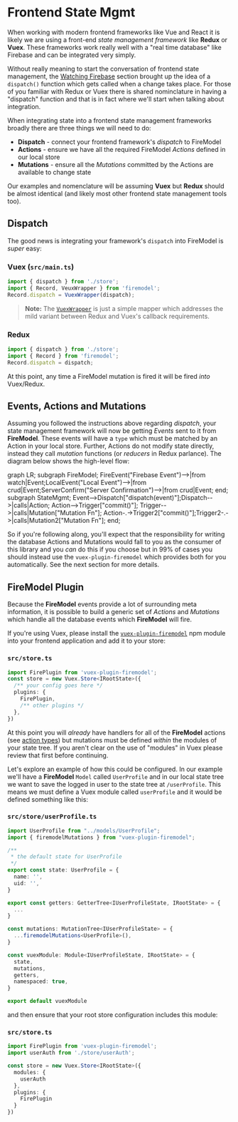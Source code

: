 # Frontend State Mgmt

When working with modern frontend frameworks like Vue and React it is likely we are using a front-end _state management framework_ like **Redux** or **Vuex**. These frameworks work really well with a "real time database" like Firebase and can be integrated very simply.

Without really meaning to start the conversation of frontend state management, the [Watching Firebase](./watching.html) section brought up the idea of a `dispatch()` function which gets called when a change takes place. For those of you familiar with Redux or Vuex there is shared nominclature in having a "dispatch" function and that is in fact where we'll start when talking about integration.

When integrating state into a frontend state management frameworks broadly there are three things we will need to do:

- **Dispatch** - connect your frontend framework's _dispatch_ to FireModel
- **Actions** - ensure we have all the required FireModel _Actions_ defined in our local store
- **Mutations** - ensure all the _Mutations_ committed by the Actions are available to change state

Our examples and nomenclature will be assuming **Vuex** but **Redux** should be almost identical (and likely most other frontend state management tools too).

## Dispatch

The good news is integrating your framework's `dispatch` into FireModel is _super_ easy:

### Vuex (` src/main.ts `)

```typescript
import { dispatch } from './store';
import { Record, VeuxWrapper } from 'firemodel';
Record.dispatch = VuexWrapper(dispatch);
```

> **Note:** The [`VuexWrapper`](https://github.com/forest-fire/firemodel/blob/master/src/VuexWrapper.ts) is just a simple mapper which addresses the mild variant between Redux and Vuex's callback requirements.

### Redux

```typescript
import { dispatch } from './store';
import { Record } from 'firemodel';
Record.dispatch = dispatch;
```

At this point, any time a FireModel mutation is fired it will be fired _into_ Vuex/Redux.

## Events, Actions and Mutations

Assuming you followed the instructions above regarding _dispatch_, your state management framework will now be getting *Events* sent to it from **FireModel**. These events will have a `type` which must be matched by an Action in your local store. Further, Actions do not modify state directly, instead they call *mutation* functions (or *reducers* in Redux parlance). The diagram below shows the high-level flow:

<process-flow>graph LR; subgraph FireModel; FireEvent("Firebase Event")-->|from watch|Event;LocalEvent("Local Event")-->|from crud|Event;ServerConfirm("Server Confirmation")-->|from crud|Event; end; subgraph StateMgmt; Event-->Dispatch["dispatch(event)"];Dispatch-->|calls|Action; Action-->Trigger["commit()"]; Trigger-->|calls|Mutation["Mutation Fn"]; Action-.->Trigger2["commit()"];Trigger2-.->|calls|Mutation2["Mutation Fn"]; end;</process-flow>

So if you're following along, you'll expect that the responsibility for writing the database Actions and Mutations would fall to you as the consumer of this library and you _can_ do this if you choose but in 99% of cases you should instead use the `vuex-plugin-firemodel` which provides both for you automatically. See the next section for more details.

## FireModel Plugin

Because the **FireModel** events provide a lot of surrounding meta information, it is possible to build a generic set of _Actions_ and _Mutations_ which handle all the database events which **FireModel** will fire.

If you're using Vuex, please install the [`vuex-plugin-firemodel`](https://github.com/forest-fire/vuex-plugin-firemodel) npm module into your frontend application and add it to your store:

### `src/store.ts`

```typescript
import FirePlugin from 'vuex-plugin-firemodel';
const store = new Vuex.Store<IRootState>({
  /** your config goes here */
  plugins: {
    FirePlugin,
    /** other plugins */
  },
})
```

At this point you will _already_ have handlers for all of the **FireModel** actions (see [action types](/using/dispatch-and-events.html#enumerating-events)) but mutations must be defined *within* the modules of your state tree. If you aren't clear on the use of "modules" in Vuex please review that first before continuing.

Let's explore an example of how this could be configured. In our example we'll have a **FireModel** `Model` called `UserProfile` and in our local state tree we want to save the logged in user to the state tree at `/userProfile`. This means we must define a Vuex module called `userProfile` and it would be defined something like this:

### `src/store/userProfile.ts`

```typescript
import UserProfile from "../models/UserProfile";
import { firemodelMutations } from "vuex-plugin-firemodel";

/**
 * the default state for UserProfile
 */
export const state: UserProfile = {
  name: '',
  uid: '',
}

export const getters: GetterTree<IUserProfileState, IRootState> = {
  ...
}

const mutations: MutationTree<IUserProfileState> = {
  ...firemodelMutations<UserProfile>(),
}

const vuexModule: Module<IUserProfileState, IRootState> = {
  state,
  mutations,
  getters,
  namespaced: true,
}

export default vuexModule
```

and then ensure that your root store configuration includes this module:

### `src/store.ts`

```typescript
import FirePlugin from 'vuex-plugin-firemodel';
import userAuth from './store/userAuth';

const store = new Vuex.Store<IRootState>({
  modules: {
    userAuth
  },
  plugins: {
    FirePlugin
  }
})
```

